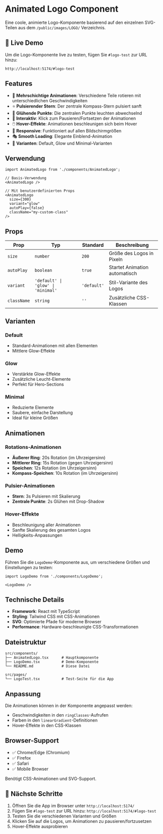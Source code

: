 # Animated Logo Component

Eine coole, animierte Logo-Komponente basierend auf den einzelnen SVG-Teilen aus dem `/public/images/LOGO/` Verzeichnis.

## 🚀 Live Demo

Um die Logo-Komponente live zu testen, fügen Sie `#logo-test` zur URL hinzu:

```
http://localhost:5174/#logo-test
```

## Features

- 🎨 **Mehrschichtige Animationen**: Verschiedene Teile rotieren mit unterschiedlichen Geschwindigkeiten
- ⭐ **Pulsierender Stern**: Der zentrale Kompass-Stern pulsiert sanft
- 💫 **Glühende Punkte**: Die zentralen Punkte leuchten abwechselnd
- 🎯 **Interaktiv**: Klick zum Pausieren/Fortsetzen der Animationen
- 🖱️ **Hover-Effekte**: Animationen beschleunigen sich beim Hover
- 📱 **Responsive**: Funktioniert auf allen Bildschirmgrößen
- 🎭 **Smooth Loading**: Elegante Einblend-Animation
- 🌟 **Varianten**: Default, Glow und Minimal-Varianten

## Verwendung

```tsx
import AnimatedLogo from './components/AnimatedLogo';

// Basis-Verwendung
<AnimatedLogo />

// Mit benutzerdefinierten Props
<AnimatedLogo 
  size={300} 
  variant="glow" 
  autoPlay={false} 
  className="my-custom-class" 
/>
```

## Props

| Prop | Typ | Standard | Beschreibung |
|------|-----|----------|--------------|
| `size` | `number` | `200` | Größe des Logos in Pixeln |
| `autoPlay` | `boolean` | `true` | Startet Animation automatisch |
| `variant` | `'default' \| 'glow' \| 'minimal'` | `'default'` | Stil-Variante des Logos |
| `className` | `string` | `''` | Zusätzliche CSS-Klassen |

## Varianten

### Default
- Standard-Animationen mit allen Elementen
- Mittlere Glow-Effekte

### Glow
- Verstärkte Glow-Effekte
- Zusätzliche Leucht-Elemente
- Perfekt für Hero-Sections

### Minimal
- Reduzierte Elemente
- Saubere, einfache Darstellung
- Ideal für kleine Größen

## Animationen

### Rotations-Animationen
- **Äußerer Ring**: 20s Rotation (im Uhrzeigersinn)
- **Mittlerer Ring**: 15s Rotation (gegen Uhrzeigersinn)
- **Speichen**: 12s Rotation (im Uhrzeigersinn)
- **Kompass-Speichen**: 10s Rotation (im Uhrzeigersinn)

### Pulsier-Animationen
- **Stern**: 3s Pulsieren mit Skalierung
- **Zentrale Punkte**: 2s Glühen mit Drop-Shadow

### Hover-Effekte
- Beschleunigung aller Animationen
- Sanfte Skalierung des gesamten Logos
- Helligkeits-Anpassungen

## Demo

Führen Sie die `LogoDemo`-Komponente aus, um verschiedene Größen und Einstellungen zu testen:

```tsx
import LogoDemo from './components/LogoDemo';

<LogoDemo />
```

## Technische Details

- **Framework**: React mit TypeScript
- **Styling**: Tailwind CSS mit CSS-Animationen
- **SVG**: Optimierte Pfade für moderne Browser
- **Performance**: Hardware-beschleunigte CSS-Transformationen

## Dateistruktur

```
src/components/
├── AnimatedLogo.tsx      # Hauptkomponente
├── LogoDemo.tsx          # Demo-Komponente
└── README.md             # Diese Datei

src/pages/
└── LogoTest.tsx          # Test-Seite für die App
```

## Anpassung

Die Animationen können in der Komponente angepasst werden:

- Geschwindigkeiten in den `ringClasses`-Aufrufen
- Farben in den `linearGradient`-Definitionen
- Hover-Effekte in den CSS-Klassen

## Browser-Support

- ✅ Chrome/Edge (Chromium)
- ✅ Firefox
- ✅ Safari
- ✅ Mobile Browser

Benötigt CSS-Animationen und SVG-Support.

## 🎯 Nächste Schritte

1. Öffnen Sie die App im Browser unter `http://localhost:5174/`
2. Fügen Sie `#logo-test` zur URL hinzu: `http://localhost:5174/#logo-test`
3. Testen Sie die verschiedenen Varianten und Größen
4. Klicken Sie auf die Logos, um Animationen zu pausieren/fortzusetzen
5. Hover-Effekte ausprobieren 